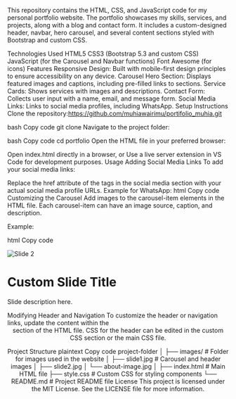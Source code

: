 This repository contains the HTML, CSS, and JavaScript code for my personal portfolio website. The portfolio showcases my skills, services, and projects, along with a blog and contact form. It includes a custom-designed header, navbar, hero carousel, and several content sections styled with Bootstrap and custom CSS.


Technologies Used
HTML5
CSS3 (Bootstrap 5.3 and custom CSS)
JavaScript (for the Carousel and Navbar functions)
Font Awesome (for icons)
Features
Responsive Design: Built with mobile-first design principles to ensure accessibility on any device.
Carousel Hero Section: Displays featured images and captions, including pre-filled links to sections.
Service Cards: Shows services with images and descriptions.
Contact Form: Collects user input with a name, email, and message form.
Social Media Links: Links to social media profiles, including WhatsApp.
Setup Instructions
Clone the repository:https://github.com/muhiawairimu/portifolio_muhia.git

bash
Copy code
git clone 
Navigate to the project folder:

bash
Copy code
cd portfolio
Open the HTML file in your preferred browser:

Open index.html directly in a browser, or
Use a live server extension in VS Code for development purposes.
Usage
Adding Social Media Links
To add your social media links:

Replace the href attribute of the <a> tags in the social media section with your actual social media profile URLs.
Example for WhatsApp:
html
Copy code
<a href="https://wa.me/1234567890" target="_blank">
  <i class="fab fa-whatsapp fa-2x"></i>
</a>
Customizing the Carousel
Add images to the carousel-item elements in the HTML file. Each carousel-item can have an image source, caption, and description.

Example:

html
Copy code
<div class="carousel-item">
  <img src="path/to/yourimage.jpg" class="d-block w-100" alt="Slide 2">
  <div class="carousel-caption d-none d-md-block">
    <h1>Custom Slide Title</h1>
    <p>Slide description here.</p>
  </div>
</div>
Modifying Header and Navigation
To customize the header or navigation links, update the content within the <header> section of the HTML file. CSS for the header can be edited in the custom CSS section or the main CSS file.

Project Structure
plaintext
Copy code
project-folder
│
├── images/                # Folder for images used in the website
│   ├── slide1.jpg         # Carousel and header images
│   ├── slide2.jpg
│   └── about-image.jpg
│
├── index.html             # Main HTML file
├── style.css              # Custom CSS for styling components
└── README.md              # Project README file
License
This project is licensed under the MIT License. See the LICENSE file for more information.
